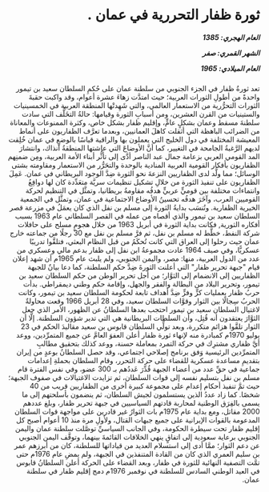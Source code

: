 <h1 dir="rtl">ثورة ظفار التحررية في عمان .</h1>

<h5 dir="rtl">العام الهجري:  1385

الشهر القمري: صفر

العام الميلادي: 1965</h5>

<p dir="rtl">تعد ثورةُ ظفار في الجزء الجنوبي من سلطنة عمان على حُكمِ السلطان سعيد بن تيمور واحدةً من أطولِ الثورات العربية؛ حيث امتدَّت زهاءَ عشرة أعوام، وقد واكبت حقبةَ الثورات التحرُّرية من الاستعمار العالمي، والتي شَهِدتْها المنطقة العربية في الخمسينيات والستينيات من القرن العشرين، ومن أسبابِ الثورة وقيامها: حالةُ التخَلُّف التي سادت سلطنةَ مسقط وعمان بشكلٍ عامٍّ، وإقليم ظفار بشكل خاص، وكثرة الممنوعات والمعاناة من الضرائب الباهظة التي أثقلت كاهلَ العمانيين، وبعدما تعرَّف الظفاريون على أنماط المعيشة المختلفة في دول الخليج التي يعملون بها والراقية قياسًا بالوضعِ في عمان خُلِقت لديهم الرَّغبةُ الجامحة في التغيير، كما أنَّ الأوضاعَ التي عاشتها المنطقةُ آنذاك، وانتشارَ المد القومي العربي بزعامة جمال عبد الناصر أدَّى إلى تأثُّر أبناء الأمة العربية، ومِن ضمنِهم الظفاريون بأفكار القومية العربية المنادية بالوحدة والتحَرُّر من الاستعمار ومقاومته بشتى الوسائل؛ مما ولَّد لدى الظفاريين النزعةَ نحو الثورة ضِدَّ الوجود البريطاني في عمان. عَمِلَ الظفاريون على تنفيذ الثورة من خلالِ تشكيل تنظيمات سريَّة متعَدِّدة كان لها دوافِعُ وانتماءات مختلفة بين قوميٍّ عربيٍّ هدفُه مقاومةُ بريطانيا، وتمثَّل في التنظيم لحركة القوميين العرب، وآخَرَ هدفُه تحسينُ الأوضاع الاجتماعية في عمان، وتمثَّل في الجمعية الخيرية الظفارية. وتُنسَب بدايةُ الثورة إلى مسلم بن نفل الذي كان يعمَلُ في مزرعة قصر السلطان سعيد بن تيمور والذي أقصاه من عمله في القصر السلطاني عام 1963 بسبب أفكاره الثورية, فكانت بداية الثورة في أبريل 1963 من خلال هجومٍ مسلح على حافلات شركة النفط، خطَّط له مسلم بن نفل، ثم فرَّ مسلم بن نفل مع 30 رجلًا من جماعته خارج عمان حيث رحلوا إلى العراق التي كانت تُحكَمُ من قبل النظام البعثي، فتلقَّوا تدريبًا عسكريًّا، وفي صيف 1964 عادت مجموعةُ ابن نفل إلى ظفار بدعم مالي وعسكري من عدد من الدول العربية، منها: مصر، واليمن الجنوبي، ولم يلبث عام 1965م أن شهد إعلان قيام "جبهة تحرير ظفار" التي أعلنت الثورةَ ضِدَّ حكم السلطنة، كما دعا بيانٌ للجبهة الظفاريين إلى الانضمام إلى الثوَّار؛ من أجل تحرير الوطن من حكم السلطان سعيد بن تيمور، وتحرير البلاد من البطالة والفقر والجهل، وإقامة حكم وطني ديمقراطي. بدأت حربُ ظفار بعمليات كرٍّ وفرٍّ ضِدَّ أهداف تابعة لحكومة السلطان سعيد بن تيمور، وكانت الحربُ سِجالًا بين الثوار وقوَّات السلطان سعيد، وفي 28 أبريل 1966 وقعت محاولةٌ لاغتيال السلطان سعيد بن تيمور احتجب بعدها السلطانُ عن الظهور، الأمر الذي جعل الثوَّارَ يعتقدون أنه قُتِل، وأن السلطات البريطانية هي التي تدير شؤون السلطنة. إلَّا أن الثوار تلقَّوا هزائم متكررة، وبعد تولِّي السلطان قابوس بن سعيد مقاليدَ الحكم في 23 يوليو 1970م كمبادرة منه لإنهاء ثورة ظفار أعلن العفوَ العامَّ عن جميع المتمرِّدين، ووعد أيَّ ظفاري مشترِك في حركة التمرد بمعاملة حسنة، ووعد كذلك بتحقيق مطالبِ المتمرِّدين الرئيسية وَفق برنامج إصلاحي اجتماعي، وقد حصل السلطانُ بوعدٍ من إيران بتقديمِ مساعدة عسكرية للقضاء على حركة التحرر، وقام السلطان بحملةِ إعدامات جماعية في حقِّ عدد من أعضاء الجبهة قُدِّرَ عَددُهم بـ 300 عضو، وفي نفس الفترة قام مسلم بن نفل بتسليم نفسه إلى قوات السلطان، ثم تزايدت الاغتيالات في صفوف الجبهة؛ حيث تمَّ تنفيذ أحكام إعدام على مجموعة كبيرة أخرى من الظفاريين قريب من 40 شخصًا. كما زاد عددُ الذين يستسلمون لجيش السلطان، ثم ينضمون بأسلحتهم إلى ما يسمى بالفِرَق الوطنية لمحاربة قادتهم السياسيين في جبهة تحرير ظفار، وبلغ عددهم 2000 مقاتل، ومع بداية عام 1975م بات الثوارُ غير قادرين على مواجهة قوات السلطان المدعومة بالقوات الإيرانية على جميع جبهات القتال، ولأولِ مرة منذ 10 أعوام أصبح كل إقليم ظفار تحت سيطرة الحكومة، وفي الجانب السياسيِّ توصَّلت سلطنة عمان واليمن الجنوبي برعاية سعودية إلى اتفاقٍ ينهي الخلافات القائمةَ بينهما، وتوقَّف اليمن الجنوبي عن دعم الثوار؛ ممَّا أدى إلى استسلام العديد من قياداتها للسلطنة، كان من أبرزهم عمر بن سليم العمري الذي كان من القادة المتنفذين في الجبهة، ولم يمضِ عام 1976م حتى تمَّت التصفية النهائية للثورة في ظفار، وبعد القضاء على الحركة أعلن السلطانُ قابوس في العيد الوطني السادس للسلطنة في نوفمبر 1976م دمج إقليم ظفار في سلطنة عمان.</p></br>
